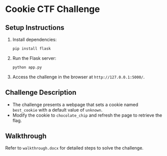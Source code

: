 # Cookie CTF Challenge

## Setup Instructions
1. Install dependencies:
   ```sh
   pip install flask
   ```
2. Run the Flask server:
   ```sh
   python app.py
   ```
3. Access the challenge in the browser at `http://127.0.0.1:5000/`.

## Challenge Description
- The challenge presents a webpage that sets a cookie named `best_cookie` with a default value of `unknown`.
- Modify the cookie to `chocolate_chip` and refresh the page to retrieve the flag.

## Walkthrough
Refer to `walkthrough.docx` for detailed steps to solve the challenge.

